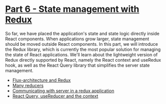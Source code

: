# [Part 6 - State management with Redux](https://fullstackopen.com/en/part6)

So far, we have placed the application's state and state logic directly inside React components. When applications grow larger, state management should be moved outside React components. In this part, we will introduce the Redux library, which is currently the most popular solution for managing the state of React applications. We'll learn about the lightweight version of Redux directly supported by React, namely the React context and useRedux hook, as well as the React Query library that simplifies the server state management.

-   [Flux-architecture and Redux](https://fullstackopen.com/en/part6/flux_architecture_and_redux)
-   [Many reducers](https://fullstackopen.com/en/part6/many_reducers)
-   [Communicating with server in a redux application](https://fullstackopen.com/en/part6/communicating_with_server_in_a_redux_application)
-   [React Query, useReducer and the context](https://fullstackopen.com/en/part6/react_query_use_reducer_and_the_context)
